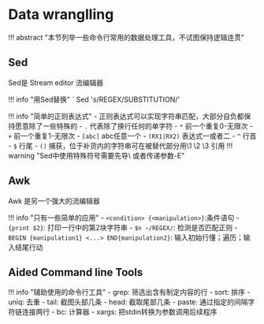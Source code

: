 # Data wranglling

!!! abstract "本节列举一些命令行常用的数据处理工具，不试图保持逻辑连贯"

## Sed
Sed是 Stream editor 流编辑器

!!! info "用Sed替换"
    ` Sed 's/REGEX/SUBSTITUTION/'

!!! info "简单的正则表达式"
    - 正则表达式可以实现字符串匹配，大部分自负都保持愿意除了一些特殊的
    - `.` 代表除了换行任何的单字符
    - `*` 前一个重复0-无限次
    - `+` 前一个重复1-无限次
    - `[abc]` abc任意一个
    - `(RX1|RX2)` 表达式一或者二
    - `^` 行首
    - `$` 行尾
    - `()` 捕获，位于补货内的字符串可在被替代部分用\1 \2 \3 引用
!!! warning "Sed中使用特殊符号需要先导\ 或者传递参数-E"

## Awk
Awk 是另一个强大的流编辑器

!!! info "只有一些简单的应用"
    - `<condition> {<manipulation>}`:条件语句
    - `{print $2}`: 打印一行中的第2块字符串
    - `$n ~/REGEX/`: 检测是否匹配正则
    - `BEGIN {manipulation1} <...> END{manipulation2}`: 输入初始行懂；遍历；输入结尾行动

## Aided Command line Tools

!!! info "辅助使用的命令行工具"
    - grep: 筛选出含有制定内容的行
    - sort: 排序
    - uniq: 去重
    - tail: 截图头部几条
    - head: 截取尾部几条
    - paste: 通过指定的间隔字符链连接两行
    - bc: 计算器
    - xargs: 把stdin转换为参数调用后续程序